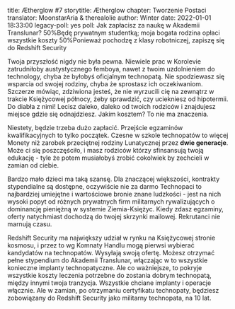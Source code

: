 title: Ætherglow #7
storytitle: Ætherglow 
chapter: Tworzenie Postaci
translator: MoonstarAria & therealolie
author: Winter
date: 2022-01-01 18:33:00
legacy-poll: yes
poll: Jak zapłacisz za naukę w Akademii Translunar?
      50%Będę prywatnym studentką; moja bogata rodzina opłaci wszystkie koszty
      50%Ponieważ pochodzę z klasy robotniczej, zapiszę się do Redshift Security

Twoja przyszłość nigdy nie była pewna.  Niewiele prac w Korolevie zatrudniłoby austystycznego femboya, nawet z twoim uzdolnieniem do technology, chyba że byłobyś oficjalnym technopatą.  Nie spodziewasz się wsparcia od swojej rodziny, chyba że sprostasz ich oczekiwaniom.  Szczerze mówiąc, zdziwiona jesteś, że nie wyrzucili cię na zewnątrz w trakcie Księżycowej północy, żeby sprawdzić, czy uciekniesz od hipotermii.  Do diabła z nimi! Lecisz daleko, daleko od twoich rodziców i znajdujesz miejsce gdzie się odnajdziesz.  Jakim kosztem? To nie ma znaczenia.

Niestety, będzie trzeba dużo zapłacić.  Przejście egzaminów kwalifikacyjnych to tylko początek.  Czesne w szkole technopatów to więcej Monety niż zarobek przeciętnej rodziny Lunatycznej przez **dwie generacje**.  Może ci się poszczęściło, i masz rodziców którzy sfinsansują twoją edukację - tyle że potem musiałobyś zrobić cokolwiek by zechcieli w zamian od ciebie.

Bardzo mało dzieci ma taką szansę.  Dla znaczącej większości, kontrakty stypendialne są dostępne, oczywiście nie za darmo Technopaci to najbardziej umiejętne i wartościowe bronie znane ludzkości - jest na nich wysoki popyt od różnych prywatnych firm militarnych rywalizujących o dominancję pieniężną w systemie Ziemia-Księżyc.  Kiedy zdasz egzaminy, oferty natychmiast dochodzą do twojej skrzynki mailowej.  Rekrutanci nie marnują czasu.

Redshift Security ma największy udział w rynku na Księżycowej stronie kosmosu, i przez to wg Komnaty Handlu mogą pierwsi wybierać kandydatów na technopatów.  Wysyłają swoją ofertę.  Możesz otrzymać pełne stypendium do Akademii Translunar, włączając w to wszystkie konieczne implanty technopatyczne.  Ale co ważniejsze, to pokryje wszystkie koszty leczenia potrzebne do zostania dobrym technopatą, między innymi twoja tranzycja.  Wszystkie chciane implanty i operacje włącznie.  Ale w zamian, po otrzymaniu certyfikatu technopaty, będziesz zobowiązany do Redshift Security jako militarny technopata, na 10 lat.
